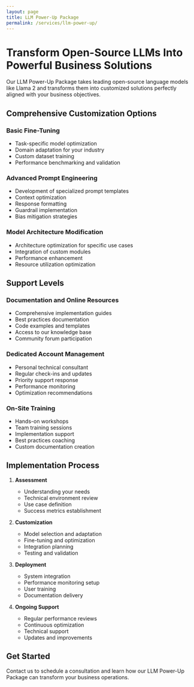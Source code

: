 ```yaml
---
layout: page
title: LLM Power-Up Package
permalink: /services/llm-power-up/
---
```


# Transform Open-Source LLMs Into Powerful Business Solutions

Our LLM Power-Up Package takes leading open-source language models like Llama 2 and transforms them into customized solutions perfectly aligned with your business objectives.

## Comprehensive Customization Options

### Basic Fine-Tuning
- Task-specific model optimization
- Domain adaptation for your industry
- Custom dataset training
- Performance benchmarking and validation

### Advanced Prompt Engineering
- Development of specialized prompt templates
- Context optimization
- Response formatting
- Guardrail implementation
- Bias mitigation strategies

### Model Architecture Modification
- Architecture optimization for specific use cases
- Integration of custom modules
- Performance enhancement
- Resource utilization optimization

## Support Levels

### Documentation and Online Resources
- Comprehensive implementation guides
- Best practices documentation
- Code examples and templates
- Access to our knowledge base
- Community forum participation

### Dedicated Account Management
- Personal technical consultant
- Regular check-ins and updates
- Priority support response
- Performance monitoring
- Optimization recommendations

### On-Site Training
- Hands-on workshops
- Team training sessions
- Implementation support
- Best practices coaching
- Custom documentation creation

## Implementation Process

1. **Assessment**
   - Understanding your needs
   - Technical environment review
   - Use case definition
   - Success metrics establishment

2. **Customization**
   - Model selection and adaptation
   - Fine-tuning and optimization
   - Integration planning
   - Testing and validation

3. **Deployment**
   - System integration
   - Performance monitoring setup
   - User training
   - Documentation delivery

4. **Ongoing Support**
   - Regular performance reviews
   - Continuous optimization
   - Technical support
   - Updates and improvements

## Get Started

Contact us to schedule a consultation and learn how our LLM Power-Up Package can transform your business operations.